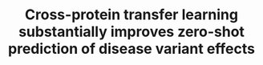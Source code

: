 ---
author_profile: false
title: "Cross-protein transfer learning substantially improves zero-shot prediction of disease variant effects"
authors: "Jagota M, Ye C, Rastogi R, Albors C, **Koehl A**, Ioannidis N, Song YS"
journal: #"Journal Name" #Leave blank until accepted at journal
pub_date: 2022-11-15
image: ''
pmid: #"########"
pmcid: #"PMC#######"
biorxiv_version: "2022.11.15.516532"
---